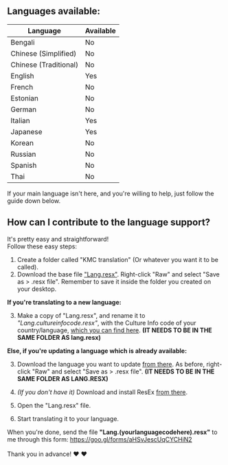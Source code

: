 ## Languages available:
Language | Available
------------ | -------------
Bengali | No
Chinese (Simplified) | No
Chinese (Traditional) | No
English | Yes
French | No
Estonian | No
German | No
Italian | Yes
Japanese | Yes
Korean | No
Russian | No
Spanish | No
Thai | No

If your main language isn't here, and you're willing to help, just follow the guide down below.

## How can I contribute to the language support?
It's pretty easy and straightforward!<br>
Follow these easy steps:

1. Create a folder called "KMC translation" (Or whatever you want it to be called).
2. Download the base file ["Lang.resx"](https://github.com/KaleidonKep99/Keppys-MIDI-Converter/blob/master/KeppyMIDIConverter/Languages/Lang.resx). Right-click "Raw" and select "Save as > .resx file". Remember to save it inside the folder you created on your desktop.

**If you're translating to a new language:**

3. Make a copy of "Lang.resx", and rename it to *"Lang.cultureinfocode.resx"*, with the Culture Info code of your country/language, [which you can find here](http://timtrott.co.uk/culture-codes/). **(IT NEEDS TO BE IN THE SAME FOLDER AS lang.resx)**

**Else, if you're updating a language which is already available:**

3. Download the language you want to update [from there](https://github.com/KaleidonKep99/Keppys-MIDI-Converter/tree/master/KeppyMIDIConverter/Languages). As before, right-click "Raw" and select "Save as > .resx file". **(IT NEEDS TO BE IN THE SAME FOLDER AS LANG.RESX)**

4. *(If you don't have it)* Download and install ResEx [from there](https://resex.codeplex.com/).
5. Open the "Lang.resx" file.
6. Start translating it to your language.

When you're done, send the file **"Lang.(yourlanguagecodehere).resx"** to me through this form: https://goo.gl/forms/aHSvJescUqCYCHiN2<br><br>
Thank you in advance! :heart: :heart:
